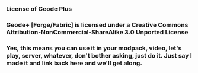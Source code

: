 ### License of Geode Plus

### Geode+ [Forge/Fabric] is licensed under a Creative Commons Attribution-NonCommercial-ShareAlike 3.0 Unported License</p>
### Yes, this means you can use it in your modpack, video, let's play, server, whatever, don't bother asking, just do it. Just say I made it and link back here and we'll get along.